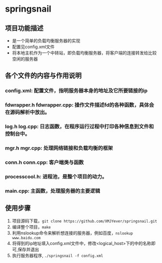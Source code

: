 # springsnail

## 项目功能描述
* 是一个简单的负载均衡服务器的实现
* 配置见config.xml文件
* 将本地主机作为一个中转站，即负载均衡服务器，将客户端的连接转发给比较空闲的服务器
	
## 各个文件的内容与作用说明

### config.xml: 配置文件，指明服务器本身的地址及它所要链接的ip

### fdwrapper.h fdwrapper.cpp: 操作文件描述fd的各种函数，具体会在源码解析中放出。

### log.h log.cpp: 日志函数，在程序运行过程中打印各种信息到文件和控制台中。

### mgr.h mgr.cpp: 处理网络链接和负载均衡的框架

### conn.h conn.cpp: 客户端类与函数

### processcool.h: 进程池，是整个项目的动力。

### main.cpp: 主函数，处理服务器的主要逻辑

## 使用步骤
1. 项目源码下载，`git clone https://github.com/XMJYever/springsnail.git`
2. 编译整个项目，`make`
3. 利用nslookup命令来解析想连接的服务器，例如百度，`nslookup www.baidu.com`
4. 将得到的ip地址填入config.xml文件中，修改<logical_host>下的<name>中的名称即可,保存并退出
5. 执行服务器程序, `./springsnail -f config.xml`

